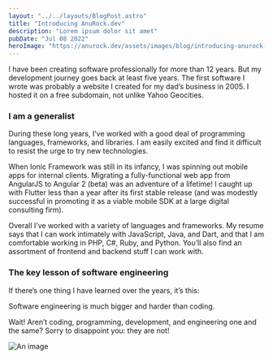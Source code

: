 ```yaml
---
layout: "../../layouts/BlogPost.astro"
title: "Introducing AnuRock.dev"
description: "Lorem ipsum dolor sit amet"
pubDate: "Jul 08 2022"
heroImage: "https://anurock.dev/assets/images/blog/introducing-anurock-dev/anurag-introducing-anurock-dev.jpg"
---
```


I have been creating software professionally for more than 12 years. But my development journey goes back at least five years. The first software I wrote was probably a website I created for my dad’s business in 2005. I hosted it on a free subdomain, not unlike Yahoo Geocities.

### I am a generalist

<Bragging start>

During these long years, I’ve worked with a good deal of programming languages, frameworks, and libraries. I am easily excited and find it difficult to resist the urge to try new technologies.

When Ionic Framework was still in its infancy, I was spinning out mobile apps for internal clients. Migrating a fully-functional web app from AngularJS to Angular 2 (beta) was an adventure of a lifetime! I caught up with Flutter less than a year after its first stable release (and was modestly successful in promoting it as a viable mobile SDK at a large digital consulting firm).

Overall I’ve worked with a variety of languages and frameworks. My resume says that I can work intimately with JavaScript, Java, and Dart, and that I am comfortable working in PHP, C#, Ruby, and Python. You’ll also find an assortment of frontend and backend stuff I can work with.

<Bragging end>

### The key lesson of software engineering

If there’s one thing I have learned over the years, it’s this:

Software engineering is much bigger and harder than coding.

Wait! Aren’t coding, programming, development, and engineering one and the same? Sorry to disappoint you: they are not!

![An image](https://anurock.dev/assets/images/blog/introducing-anurock-dev/good-developer-perception-vs-reality.png)